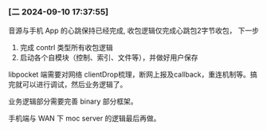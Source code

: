 ### [二 2024-09-10 17:37:55]


音源与手机 App 的心跳保持已经完成, 收包逻辑仅完成心跳包2字节收包，
下一步

1. 完成 contrl 类型所有收包逻辑
2. 启动各个自模块（控制、索引、文件等），并做好用户保存


libpocket 端需要对网络 clientDrop梳理，断网上报及callback，重连机制等。搞完就可以进行调试，然后业务逻辑了。

业务逻辑部分需要完善 binary 部分框架。


手机端与 WAN 下 moc server 的逻辑最后再做。
